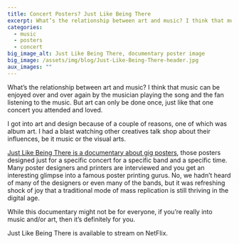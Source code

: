 ```yaml
---
title: Concert Posters? Just Like Being There
excerpt: What’s the relationship between art and music? I think that music can be enjoyed over and over again by the musician playing the song and the fan listening to the music. But art can only be done once, just like that one concert you attended and loved.
categories:
  - music
  - posters
  - concert
big_image_alt: Just Like Being There, documentary poster image
big_image: /assets/img/blog/Just-Like-Being-There-header.jpg
aux_images: ""
---
```

What&rsquo;s the relationship between art and music? I think that music can be enjoyed over and over again by the musician playing the song and the fan listening to the music. But art can only be done once, just like that one concert you attended and loved. <!--more-->

I got into art and design because of a couple of reasons, one of which was album art. I had a blast watching other creatives talk shop about their influences, be it music or the visual arts.

<a href="http://www.slashfilm.com/poster-documentary-just-like-being-there-is-now-on-netflix-instant/" title="Just Like Being There" target="_blank">Just Like Being There is a documentary about gig posters</a>, those posters designed just for a specific concert for a specific band and a specific time. Many poster designers and printers are interviewed and you get an interesting glimpse into a famous poster printing gurus. No, we hadn&rsquo;t heard of many of the designers or even many of the bands, but it was refreshing shock of joy that a traditional mode of mass replication is still thriving in the digital age.

While this documentary might not be for everyone, if you&rsquo;re really into music and/or art, then it&rsquo;s definitely for you.

Just Like Being There is available to stream on NetFlix.